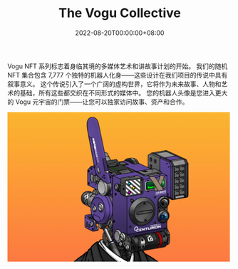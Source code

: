 ﻿---
title: "The Vogu Collective"
description: "这一年是3648年，人类迁徙到星际已经300年了。"
date: 2022-08-20T00:00:00+08:00
lastmod: 2022-08-20T00:00:00+08:00
draft: false
authors: ["boogArno"]
featuredImage: "the-vogu-collective.png"
tags: ["Collectibles","The Vogu Collective"]
categories: ["nfts"]
nfts: ["Collectibles"]
blockchain: "ETH"
website: "https://www.thevogu.io/"
twitter: "https://twitter.com/the_vogu"
discord: "https://discord.com/invite/SDRyw4k5vj"
telegram: ""
github: ""
youtube: ""
twitch: ""
facebook: ""
instagram: ""
reddit: ""
medium: "https://thevogu.medium.com/"
steam: ""
gitbook: ""
googleplay: ""
appstore: ""
status: "Live"
weight: 
lightgallery: true
toc: true
pinned: false
recommend: false
recommend1: false
---
Vogu NFT 系列标志着身临其境的多媒体艺术和讲故事计划的开始。 我们的随机 NFT 集合包含 7,777 个独特的机器人化身——这些设计在我们项目的传说中具有叙事意义。 这个传说引入了一个广阔的虚构世界，它将作为未来故事、人物和艺术的基础，所有这些都交织在不同形式的媒体中。 您的机器人头像是您进入更大的 Vogu 元宇宙的门票——让您可以独家访问故事、资产和合作。

![thevogucollective-dapp-collectibles-ethereum-image2_0c546c90afb85e8dc94e6352a7dc73a3](thevogucollective-dapp-collectibles-ethereum-image2_0c546c90afb85e8dc94e6352a7dc73a3.png)